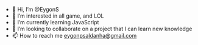 - 👋 Hi, I’m @EygonS
- 👀 I’m interested in all game, and LOL
- 🌱 I’m currently learning JavaScript
- 💞️ I’m looking to collaborate on a project that I can learn new knowledge 
- 📫 How to reach me eygonpsaldanha@gmail.com

<!---
EygonS/EygonS is a ✨ special ✨ repository because its `README.md` (this file) appears on your GitHub profile.
You can click the Preview link to take a look at your changes.
--->
